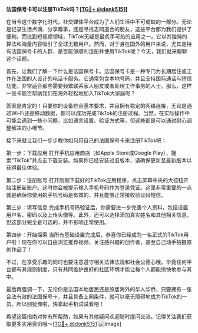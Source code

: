 **法国保号卡可以注册TikTok吗？[[TG💪+ @donk5151](https://t.me/s/donk5151)]**

在当今这个数字化时代，社交媒体平台成为了人们生活中不可或缺的一部分。无论是记录生活点滴、分享趣事，还是寻找志同道合的朋友，这些平台都为我们提供了便利。而说到短视频领域，TikTok无疑是最炙手可热的应用之一。它以其独特的算法和海量内容吸引了全球无数用户。然而，对于身在国外的用户来说，尤其是持有法国保号卡的人群，是否能够顺利注册并使用TikTok呢？今天，我们就来聊聊这个话题。

首先，让我们了解一下什么是法国保号卡。法国保号卡是一种专门为长期居住或工作在法国的人设计的电话卡服务。它通常包含本地号码，并且支持国际通话与短信功能，非常适合那些需要频繁联系家人朋友或者处理工作事务的人士。那么，这样一张卡能否帮助我们在海外轻松地加入TikTok大家庭呢？

答案是肯定的！只要你的设备符合基本要求，并且拥有稳定的网络连接，无论是通过Wi-Fi还是移动数据，都可以成功完成TikTok的注册过程。当然，在实际操作中可能会遇到一些小问题，比如语言设置、验证方式等，但这些都是可以通过耐心调整解决的小细节。

接下来就让我们一步步教你如何用自己的法国保号卡来注册TikTok吧：

第一步：下载应用
打开手机应用商店（如Apple Store或Google Play），搜索“TikTok”并点击下载安装。如果你已经安装过旧版本，请确保更新至最新版本以获得最佳体验。

第二步：注册账号
打开刚刚下载好的TikTok应用程序，点击屏幕中央的大按钮开始注册新账户。这时你会被提示输入手机号码作为登录凭证。这里非常重要的一点就是确保你使用的手机号码是有效的，并且能够正常接收验证码短信。

第三步：填写信息
完成手机号码验证后，你需要进一步完善个人资料，包括设置用户名、密码以及上传头像等。此外，还可以选择添加真实姓名和其他相关信息，但这部分完全是可选的，并不影响正常使用。

第四步：开始探索
当所有基础设置完成后，恭喜你已经成为一名正式的TikTok用户啦！现在你可以自由浏览推荐视频、关注感兴趣的创作者，甚至自己动手拍摄原创作品了！

不过，在享受乐趣的同时也要注意遵守相关法律法规和社会公德心哦。毕竟任何平台都有其规则制度，只有共同维护良好的社区环境才能让每个人都能愉快地参与其中。

最后再强调一下，无论你是法国本地居民还是旅居海外的华人华侨，只要拥有一张合法有效的法国保号卡，并且具备上网条件，就可以毫无障碍地成为TikTok的一员。所以别犹豫啦，快拿起手机试试看吧！

希望这篇指南对你有所帮助，如果有其他疑问欢迎随时提问交流。记得关注我们获取更多实用资讯哦～[[TG💪+ @donk5151](https://t.me/s/donk5151) ![Image](https://i.postimg.cc/rwNCRYN7/Snipaste-2025-04-30-17-27-05.png)]